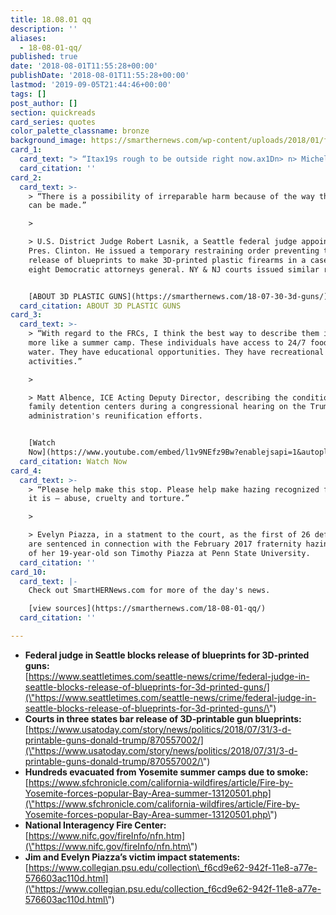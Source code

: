 ```yaml
---
title: 18.08.01 qq
description: ''
aliases:
  - 18-08-01-qq/
published: true
date: '2018-08-01T11:55:28+00:00'
publishDate: '2018-08-01T11:55:28+00:00'
lastmod: '2019-09-05T21:44:46+00:00'
tags: []
post_author: []
section: quickreads
card_series: quotes
color_palette_classname: bronze
background_image: https://smarthernews.com/wp-content/uploads/2018/01/fire-scaled.jpg
card_1:
  card_text: "> “Itax19s rough to be outside right now.ax1Dn> n> Michelle Eidem, a Cal Fire spokeswoman, on the Ferguson Fire, one of three fires engulfing more than 185K acres in northern California. According to the National Interagency Fire Center, CA is just one of 14 states currently reporting large fires."
  card_citation: ''
card_2:
  card_text: >-
    > “There is a possibility of irreparable harm because of the way these guns
    can be made.”

    > 

    > U.S. District Judge Robert Lasnik, a Seattle federal judge appointed by
    Pres. Clinton. He issued a temporary restraining order preventing the
    release of blueprints to make 3D-printed plastic firearms in a case filed by
    eight Democratic attorneys general. NY & NJ courts issued similar rulings.


    [ABOUT 3D PLASTIC GUNS](https://smarthernews.com/18-07-30-3d-guns/)
  card_citation: ABOUT 3D PLASTIC GUNS
card_3:
  card_text: >-
    > “With regard to the FRCs, I think the best way to describe them is to be
    more like a summer camp. These individuals have access to 24/7 food and
    water. They have educational opportunities. They have recreational
    activities.”

    > 

    > Matt Albence, ICE Acting Deputy Director, describing the conditions of
    family detention centers during a congressional hearing on the Trump
    administration's reunification efforts.


    [Watch
    Now](https://www.youtube.com/embed/l1v9NEfz9Bw?enablejsapi=1&autoplay=1&rel=0)
  card_citation: Watch Now
card_4:
  card_text: >-
    > “Please help make this stop. Please help make hazing recognized for what
    it is – abuse, cruelty and torture.”

    > 

    > Evelyn Piazza, in a statment to the court, as the first of 26 defendants
    are sentenced in connection with the February 2017 fraternity hazing death
    of her 19-year-old son Timothy Piazza at Penn State University.
  card_citation: ''
card_10:
  card_text: |-
    Check out SmartHERNews.com for more of the day's news.

    [view sources](https://smarthernews.com/18-08-01-qq/)
  card_citation: ''

---
```

*   **Federal judge in Seattle blocks release of blueprints for 3D-printed guns:**  
    [https://www.seattletimes.com/seattle-news/crime/federal-judge-in-seattle-blocks-release-of-blueprints-for-3d-printed-guns/](\"https://www.seattletimes.com/seattle-news/crime/federal-judge-in-seattle-blocks-release-of-blueprints-for-3d-printed-guns/\")
*   **Courts in three states bar release of 3D-printable gun blueprints:** [https://www.usatoday.com/story/news/politics/2018/07/31/3-d-printable-guns-donald-trump/870557002/](\"https://www.usatoday.com/story/news/politics/2018/07/31/3-d-printable-guns-donald-trump/870557002/\")
*   **Hundreds evacuated from Yosemite summer camps due to smoke:**  
    [https://www.sfchronicle.com/california-wildfires/article/Fire-by-Yosemite-forces-popular-Bay-Area-summer-13120501.php](\"https://www.sfchronicle.com/california-wildfires/article/Fire-by-Yosemite-forces-popular-Bay-Area-summer-13120501.php\")
*   **National Interagency Fire Center:**  
    [https://www.nifc.gov/fireInfo/nfn.htm](\"https://www.nifc.gov/fireInfo/nfn.htm\")
*   **Jim and Evelyn Piazza’s victim impact statements:**  
    [https://www.collegian.psu.edu/collection\_f6cd9e62-942f-11e8-a77e-576603ac110d.html](\"https://www.collegian.psu.edu/collection_f6cd9e62-942f-11e8-a77e-576603ac110d.html\")